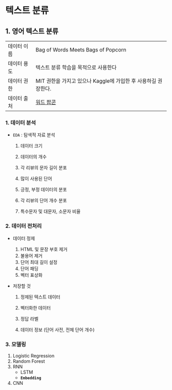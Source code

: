 # 텍스트 분류

## 1. 영어 텍스트 분류

|             |                                                              |
| ----------- | ------------------------------------------------------------ |
| 데이터 이름 | Bag of Words Meets Bags of Popcorn                           |
| 데이터 용도 | 텍스트 분류 학습을 목적으로 사용한다                         |
| 데이터 권한 | MIT 권한을 가지고 있으나 Kaggle에 가입한 후 사용하길 권장한다. |
| 데이터 출처 | [워드 팝콘](https://www.kaggle.com/c/word2vec-nlp-tutorial/data) |



### 1. 데이터 분석

- `EDA` : 탐색적 자료 분석

  1. 데이터 크기

  2. 데이터의 개수

  3. 각 리뷰의 문자 길이 분포

  4. 많이 사용된 단어

  5. 긍정, 부정 데이터의 분포

  6. 각 리뷰의 단어 개수 분포

  7. 특수문자 및 대문자, 소문자 비율

     

### 2. 데이터 전처리

- 데이터 정제
  1. HTML 및 문장 부호 제거
  2. 불용어 제거
  3. 단어 최대 길이 설정
  4. 단어 패딩
  5. 벡터 표상화



- 저장할 것

  1. 정제된 텍스트 데이터

  2. 벡터화한 데이터

  3. 정답 라벨

  4. 데이터 정보 (단어 사전, 전체 단어 개수)

     

### 3. 모델링

1. Logistic Regression
2. Random Forest
3. RNN
   - LSTM
   - **`Embedding`**
4. CNN
